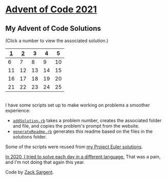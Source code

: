 # [Advent of Code 2021](https://adventofcode.com/2021)

## My Advent of Code Solutions
(Click a number to view the associated solution.)
<!---
  This table is automatically generated and is best viewed with line wrap off.
  I did consider reference style links, and they didn't seem much better.
  Just try and view the formatted table, if you can.
-->
| [1](solutions/01/solve1.rb) | [2](solutions/02/solve2.rb) | 3  | 4  | 5  |
| --------------------------- | --------------------------- | -- | -- | -- |
| 6                           | 7                           | 8  | 9  | 10 |
| 11                          | 12                          | 13 | 14 | 15 |
| 16                          | 17                          | 18 | 19 | 20 |
| 21                          | 22                          | 23 | 24 | 25 |


<br>
I have some scripts set up to make working on problems a smoother experience:

 - [`addSolution.rb`](addSolution.rb) takes a problem number, creates the associated folder and file, and copies the problem's prompt from the website.
 - [`generateReadme.rb`](generateReadme.rb) generates this readme based on the files in the solutions folder.

Some of the scripts were reused from [my Project Euler solutions](https://github.com/zsarge/ProjectEuler).

[In 2020, I tried to solve each day in a different language.](https://github.com/zsarge/AdventOfCode2020) That was a pain, and I'm not doing that again this year.

Code by [Zack Sargent](https://github.com/zsarge).
